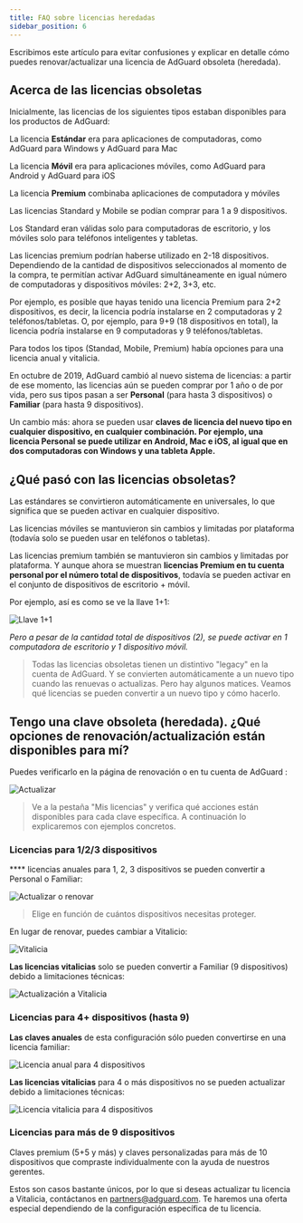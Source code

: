 ```yaml
---
title: FAQ sobre licencias heredadas
sidebar_position: 6
---
```


Escribimos este artículo para evitar confusiones y explicar en detalle cómo puedes renovar/actualizar una licencia de AdGuard obsoleta (heredada).

## Acerca de las licencias obsoletas

Inicialmente, las licencias de los siguientes tipos estaban disponibles para los productos de AdGuard:

La licencia **Estándar** era para aplicaciones de computadoras, como AdGuard para Windows y AdGuard para Mac

La licencia **Móvil** era para aplicaciones móviles, como AdGuard para Android y AdGuard para iOS

La licencia **Premium** combinaba aplicaciones de computadora y móviles

Las licencias Standard y Mobile se podían comprar para 1 a 9 dispositivos.

Los Standard eran válidas solo para computadoras de escritorio, y los móviles solo para teléfonos inteligentes y tabletas.

Las licencias premium podrían haberse utilizado en 2-18 dispositivos. Dependiendo de la cantidad de dispositivos seleccionados al momento de la compra, te permitían activar AdGuard simultáneamente en igual número de computadoras y dispositivos móviles: 2+2, 3+3, etc.

Por ejemplo, es posible que hayas tenido una licencia Premium para 2+2 dispositivos, es decir, la licencia podría instalarse en 2 computadoras y 2 teléfonos/tabletas. O, por ejemplo, para 9+9 (18 dispositivos en total), la licencia podría instalarse en 9 computadoras y 9 teléfonos/tabletas.

Para todos los tipos (Standad, Mobile, Premium) había opciones para una licencia anual y vitalicia.

En octubre de 2019, AdGuard cambió al nuevo sistema de licencias: a partir de ese momento, las licencias aún se pueden comprar por 1 año o de por vida, pero sus tipos pasan a ser **Personal** (para hasta 3 dispositivos) o **Familiar** (para hasta 9 dispositivos).

Un cambio más: ahora se pueden usar **claves de licencia del nuevo tipo en cualquier dispositivo, en cualquier combinación. Por ejemplo, una licencia Personal se puede utilizar en Android, Mac e iOS, al igual que en dos computadoras con Windows y una tableta Apple.**

## ¿Qué pasó con las licencias obsoletas?

Las estándares se convirtieron automáticamente en universales, lo que significa que se pueden activar en cualquier dispositivo.

Las licencias móviles se mantuvieron sin cambios y limitadas por plataforma (todavía solo se pueden usar en teléfonos o tabletas).

Las licencias premium también se mantuvieron sin cambios y limitadas por plataforma. Y aunque ahora se muestran **licencias Premium en tu cuenta personal por el número total de dispositivos**, todavía se pueden activar en el conjunto de dispositivos de escritorio + móvil.

Por ejemplo, así es como se ve la llave 1+1:

![Llave 1+1](https://cdn.adtidy.org/public/Adguard/kb/newscreenshots/En/General/legacy-licenses/1.outdatedlicenses_en.png)

*Pero a pesar de la cantidad total de dispositivos (2), se puede activar en 1 computadora de escritorio y 1 dispositivo móvil.*
> Todas las licencias obsoletas tienen un distintivo "legacy" en la cuenta de AdGuard. Y se convierten automáticamente a un nuevo tipo cuando las renuevas o actualizas. Pero hay algunos matices. Veamos qué licencias se pueden convertir a un nuevo tipo y cómo hacerlo.

## Tengo una clave obsoleta (heredada). ¿Qué opciones de renovación/actualización están disponibles para mí?

Puedes verificarlo en la página de renovación [](https://adguard.com/renew.html) o en tu cuenta de AdGuard [](https://my.adguard.com/main.html):

![Actualizar](https://cdn.adtidy.org/public/Adguard/kb/newscreenshots/En/General/legacy-licenses/2.switch_en.png)
> Ve a la pestaña "Mis licencias" y verifica qué acciones están disponibles para cada clave específica. A continuación lo explicaremos con ejemplos concretos.

### Licencias para 1/2/3 dispositivos

**** licencias anuales para 1, 2, 3 dispositivos se pueden convertir a Personal o Familiar:

![Actualizar o renovar](https://cdn.adtidy.org/public/Adguard/kb/newscreenshots/En/General/legacy-licenses/3.yearly_en.png)
> Elige en función de cuántos dispositivos necesitas proteger.

En lugar de renovar, puedes cambiar a Vitalicio:

![Vitalicia](https://cdn.adtidy.org/public/Adguard/kb/newscreenshots/En/General/legacy-licenses/4.lifetime_en.png)

**Las licencias vitalicias** solo se pueden convertir a Familiar (9 dispositivos) debido a limitaciones técnicas:

![Actualización a Vitalicia](https://cdn.adtidy.org/public/Adguard/kb/newscreenshots/En/General/legacy-licenses/5.lifetimeupgrade_en.png)

### Licencias para 4+ dispositivos (hasta 9)

**Las claves anuales** de esta configuración sólo pueden convertirse en una licencia familiar:

![Licencia anual para 4 dispositivos](https://cdn.adtidy.org/public/Adguard/kb/newscreenshots/En/General/legacy-licenses/6.yearly4+devices_en.png)

**Las licencias vitalicias** para 4 o más dispositivos no se pueden actualizar debido a limitaciones técnicas:

![Licencia vitalicia para 4 dispositivos](https://cdn.adtidy.org/public/Adguard/kb/newscreenshots/En/General/legacy-licenses/7.lifetime4+devices_en.png)

### Licencias para más de 9 dispositivos

Claves premium (5+5 y más) y claves personalizadas para más de 10 dispositivos que compraste individualmente con la ayuda de nuestros gerentes.

Estos son casos bastante únicos, por lo que si deseas actualizar tu licencia a Vitalicia, contáctanos en partners@adguard.com. Te haremos una oferta especial dependiendo de la configuración específica de tu licencia.
